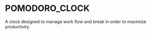 # POMODORO_CLOCK

A clock designed to manage work flow and break in order to maximize productivity.
